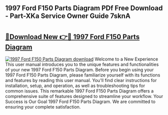 ## 1997 Ford F150 Parts Diagram PDf Free Download - Part-XKa Service Owner Guide 7sknA

# <h2><a href="http://dfk34d.blite.top/?on=1997+Ford+F150+Parts+Diagram">🔗Download New 👉🔴 1997 Ford F150 Parts Diagram</a></h2>

[![1997 Ford F150 Parts Diagram download](https://i.imgur.com/lujVjoI.png)](http://dfk34d.blite.top/?on=1997+Ford+F150+Parts+Diagram)
Welcome to a New Experience This user manual introduces you to the unique features and functionalities of your new 1997 Ford F150 Parts Diagram. Before you begin using your 1997 Ford F150 Parts Diagram, please familiarize yourself with its functions and features by reading this user manual. You'll find clear instructions for installation, setup, and operation, as well as troubleshooting tips for common issues. This remarkable 1997 Ford F150 Parts Diagram offers a comprehensive suite of features designed to streamline your workflow. Your Success is Our Goal 1997 Ford F150 Parts Diagram. We are committed to ensuring your complete satisfaction.
